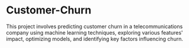 # Customer-Churn
This project involves predicting customer churn in a telecommunications company using machine learning techniques, exploring various features' impact, optimizing models, and identifying key factors influencing churn.
